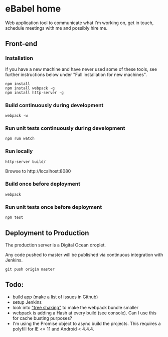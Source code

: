 # eBabel home 

Web application tool to communicate what I'm working on, get in touch, schedule meetings with me and possibly hire me.

## Front-end

### Installation

If you have a new machine and have never used some of these tools, see further instructions below under "Full installation for new machines".

```
npm install
npm install webpack -g
npm install http-server -g
```

### Build continuously during development

```
webpack -w
```

### Run unit tests continuously during development

```
npm run watch
```

### Run locally

```
http-server build/
```

Browse to http://localhost:8080

### Build once before deployment

```
webpack
```

### Run unit tests once before deployment

```
npm test
```

## Deployment to Production

The production server is a Digital Ocean droplet.

Any code pushed to master will be published via continuous integration with Jenkins.

```
git push origin master
```

## Todo:

- build app (make a list of issues in Github)
- setup Jenkins
- look into ["tree shaking"](https://medium.com/modus-create-front-end-development/webpack-2-tree-shaking-configuration-9f1de90f3233#.ceyvzb1bl) to make the webpack bundle smaller
- webpack is adding a Hash at every build (see console). Can I use this for cache busting purposes?
- I'm using the Promise object to async build the projects. This requires a polyfill for IE <= 11 and Android < 4.4.4.
